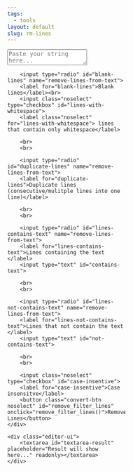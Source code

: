```yaml
---
tags:
  - tools
layout: default
slug: rm-lines
---
```


<div class="editor-container">
    <div class="editor-ui">
        <textarea id="textarea-data-source" placeholder="Paste your string here..."></textarea>
    </div>
    <div style="width: 270px;">

        <input type="radio" id="blank-lines" name="remove-lines-from-text">
        <label for="blank-lines">Blank lines</label><br>
        <input class="noselect" type="checkbox" id="lines-with-whitespace">
        <label class="noselect" for="lines-with-whitespace"> lines that contain only whitespace</label>

        <br>
        <br>

        <input type="radio" id="duplicate-lines" name="remove-lines-from-text">
        <label for="duplicate-lines">Duplicate lines (consecutive/mulitple lines into one line)</label>

        <br>
        <br>

        <input type="radio" id="lines-contains-text" name="remove-lines-from-text">
        <label for="lines-contains-text">Lines containing the text </label>
        <input type="text" id="contains-text">
        
        <br>
        <br>

        <input type="radio" id="lines-not-contains-text" name="remove-lines-from-text">
        <label for="lines-not-contains-text">Lines that not contain the text </label>
        <input type="text" id="not-contains-text">
       
        <br>
        <br>

        <input class="noselect" type="checkbox" id="case-insentive">
        <label for="case-insentive">Case insensitve</label>
        <button class="convert-btn noselect" id="remove_filter_lines" onclick="remove_filter_lines()">Remove Lines</button>
    </div>

    <div class="editor-ui">
        <textarea id="textarea-result" placeholder="Result will show here..." readonly></textarea>
    </div>
</div>
<script src="../xml-to-json/js/common.js"></script>
<script>
    function remove_filter_lines() {

        var text = document.getElementById("textarea-data-source").value
        text = text.replace(/\r\n/g, "\n");

        var blank_lines = document.getElementById("blank-lines").checked
        var lines_with_whitespace = document.getElementById("lines-with-whitespace").checked

        var duplicate_lines = document.getElementById("duplicate-lines").checked

        var lines_contains_text = document.getElementById("lines-contains-text").checked
        var contains_text = document.getElementById("contains-text").value

        var lines_not_contains_text = document.getElementById("lines-not-contains-text").checked
        var not_contains_text = document.getElementById("not-contains-text").value

        var case_insentive = document.getElementById("case-insentive").checked


        if (blank_lines) {

            if (lines_with_whitespace) {
                text = text.replace(/(\r\n|\r|\n|\s){1,}/g, '\n');
            } else {
                text = text.replace(/(\r\n|\r|\n){1,}/g, '\n');
            }
            document.getElementById('textarea-result').value = text
        }
        else if (duplicate_lines) {
            text = text.replace(/(\r\n|\r|\n){2,}/g, '$1\n');
            document.getElementById('textarea-result').value = text
        }
        else if (lines_contains_text) {
            
            document.getElementById('textarea-result').value = text.split('\n').filter(function(line){ 
                return line.indexOf(contains_text) == -1;
              }).join('\n')
        }
        else if (lines_not_contains_text) {
            document.getElementById('textarea-result').value = text.split('\n').filter(function(line){ 
                return line.indexOf(contains_text) == 0;
              }).join('\n')
        }
    }
    
</script>
